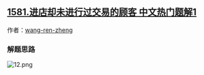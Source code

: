 ## [1581.进店却未进行过交易的顾客 中文热门题解1](https://leetcode.cn/problems/customer-who-visited-but-did-not-make-any-transactions/solutions/100000/1581-customer-who-visited-but-did-not-make-any-t-2)

作者：[wang-ren-zheng](https://leetcode.cn/u/wang-ren-zheng)
### 解题思路
![12.png](https://pic.leetcode-cn.com/1601110868-kXhJMt-12.png)
